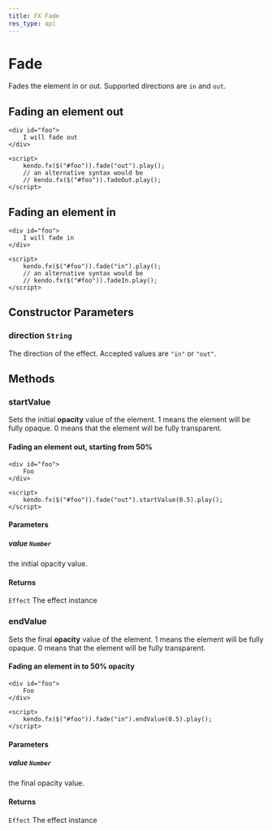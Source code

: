 ```yaml
---
title: FX Fade
res_type: api
---
```


# Fade

Fades the element in or out.
Supported directions are `in` and `out`.

## Fading an element out
    <div id="foo">
        I will fade out
    </div>

    <script>
        kendo.fx($("#foo")).fade("out").play();
        // an alternative syntax would be
        // kendo.fx($("#foo")).fadeOut.play();
    </script>

## Fading an element in

    <div id="foo">
        I will fade in
    </div>

    <script>
        kendo.fx($("#foo")).fade("in").play();
        // an alternative syntax would be
        // kendo.fx($("#foo")).fadeIn.play();
    </script>

## Constructor Parameters

### direction `String`

The direction of the effect. Accepted values are `"in"` or `"out"`. 

## Methods

### startValue

Sets the initial **opacity** value of the element. 
1 means the element will be fully opaque. 
0 means that the element will be fully transparent.

#### Fading an element out, starting from 50%

    <div id="foo">
        Foo
    </div>

    <script>
        kendo.fx($("#foo")).fade("out").startValue(0.5).play();
    </script>


#### Parameters

##### value `Number`

the initial opacity value.

#### Returns

`Effect` The effect instance

### endValue

Sets the final **opacity** value of the element. 
1 means the element will be fully opaque. 
0 means that the element will be fully transparent.

#### Fading an element in to 50% opacity

    <div id="foo">
        Foo
    </div>

    <script>
        kendo.fx($("#foo")).fade("in").endValue(0.5).play();
    </script>


#### Parameters

##### value `Number`

the final opacity value.

#### Returns

`Effect` The effect instance

